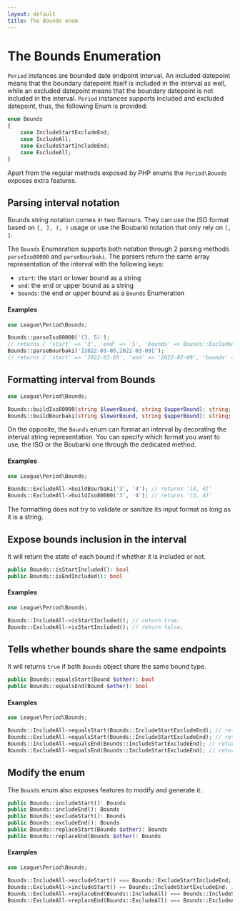 ```yaml
---
layout: default
title: The Bounds enum
---
```


# The Bounds Enumeration

`Period` instances are bounded date endpoint interval. An included datepoint means that the boundary datepoint itself 
is included in the interval as well, while an excluded datepoint means that the boundary datepoint is not included 
in the interval. `Period` instances supports included and excluded datepoint, thus, the following Enum is provided:

```php
enum Bounds
{
    case IncludeStartExcludeEnd;
    case IncludeAll;
    case ExcludeStartIncludeEnd;
    case ExcludeAll;
}
```

Apart from the regular methods exposed by PHP enums the `Period\Bounds`  exposes extra features.

## Parsing interval notation

Bounds string notation comes in two flavours. They can use the ISO format based on `[, ], (, )` usage or
use the Boubarki notation that only rely on `[, ]`. 

The `Bounds` Enumeration supports both notation through 2 parsing methods `parseIso80000` and  `parseBourbaki`.
The parsers return the same array representation of the interval with the following keys:

- `start`: the start or lower bound as a string
- `end`: the end or upper bound as a string
- `bounds`: the end or upper bound as a `Bounds` Enumeration

#### Examples

~~~php
use League\Period\Bounds;

Bounds::parseIso80000('(3, 5)'); 
// returns [ 'start' => '3', 'end' => '5', 'bounds' => Bounds::ExcludeAll]
Bounds::parseBourbaki(']2022-03-05,2022-03-09[');
// returns [ 'start' => '2022-03-05', 'end' => '2022-03-09', 'bounds' => Bounds::ExcludeAll]
~~~

## Formatting interval from Bounds

~~~php
use League\Period\Bounds;

Bounds::buildIso80000(string $lowerBound, string $upperBound): string;
Bounds::buildBourbaki(string $lowerBound, string $upperBound): string;
~~~

On the opposite, the `Bounds` enum can format an interval by decorating the interval string representation.
You can specify which format you want to use, the ISO or the Boubarki one through the dedicated method.

#### Examples

~~~php
use League\Period\Bounds;

Bounds::ExcludeAll->buildBourbaki('3', '4'); // returns ']3, 4['
Bounds::ExcludeAll->buildIso80000('3', '4'); // returns '(3, 4)'
~~~

<p class="message-notice">The formatting does not try to validate or sanitize its input format as long as it is a string.</p>

## Expose bounds inclusion in the interval

It will return the state of each bound if whether it is included or not.

~~~php
public Bounds::isStartIncluded(): bool
public Bounds::isEndIncluded(): bool
~~~

#### Examples

~~~php
use League\Period\Bounds;

Bounds::IncludeAll->isStartIncluded(); // return true;
Bounds::ExcludeAll->isStartIncluded(); // return false;
~~~

## Tells whether bounds share the same endpoints

It will returns `true` if both `Bounds` object share the same bound type.

~~~php
public Bounds::equalsStart(Bound $other): bool
public Bounds::equalsEnd(Bound $other): bool
~~~

#### Examples

~~~php
use League\Period\Bounds;

Bounds::IncludeAll->equalsStart(Bounds::IncludeStartExcludeEnd); // return true;
Bounds::ExcludeAll->equalsStart(Bounds::IncludeStartExcludeEnd); // return false;
Bounds::IncludeAll->equalsEnd(Bounds::IncludeStartExcludeEnd); // return false;
Bounds::ExcludeAll->equalsEnd(Bounds::IncludeStartExcludeEnd); // return true;
~~~

## Modify the enum

The `Bounds` enum also exposes features to modify and generate it.

~~~php
public Bounds::includeStart(): Bounds
public Bounds::includeEnd(): Bounds
public Bounds::excludeStart(): Bounds
public Bounds::excludeEnd(): Bounds
public Bounds::replaceStart(Bounds $other): Bounds
public Bounds::replaceEnd(Bounds $other): Bounds
~~~

#### Examples

~~~php
use League\Period\Bounds;

Bounds::IncludeAll->excludeStart() === Bounds::ExcludeStartIncludeEnd; // return true;
Bounds::ExcludeAll->includeStart() == Bounds::IncludeStartExcludeEnd; // return true;
Bounds::ExcludeAll->replaceEnd(Bounds::IncludeAll) === Bounds::IncludeStartExcludeEnd; // return true;
Bounds::ExcludeAll->replaceEnd(Bounds::ExcludeAll) === Bounds::ExcludeAll; // return true;
~~~
